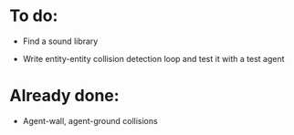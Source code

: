 
# To do:

* Find a sound library

* Write entity-entity collision detection loop and test it with a test agent

# Already done:

* Agent-wall, agent-ground collisions